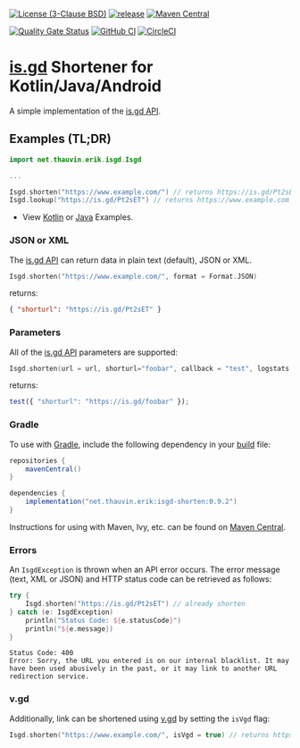 [![License (3-Clause BSD)](https://img.shields.io/badge/license-BSD%203--Clause-blue.svg?style=flat-square)](https://opensource.org/licenses/BSD-3-Clause) [![release](https://img.shields.io/github/release/ethauvin/isgd-shorten.svg)](https://github.com/ethauvin/isgd-shorten/releases/latest) [![Maven Central](https://maven-badges.herokuapp.com/maven-central/net.thauvin.erik/isgd-shorten/badge.svg)](https://maven-badges.herokuapp.com/maven-central/net.thauvin.erik/isgd-shorten)

[![Quality Gate Status](https://sonarcloud.io/api/project_badges/measure?project=ethauvin_isgd-shorten&metric=alert_status)](https://sonarcloud.io/dashboard?id=ethauvin_isgd-shorten) [![GitHub CI](https://github.com/ethauvin/isgd-shorten/actions/workflows/gradle.yml/badge.svg)](https://github.com/ethauvin/isgd-shorten/actions/workflows/gradle.yml) [![CircleCI](https://circleci.com/gh/ethauvin/isgd-shorten/tree/master.svg?style=shield)](https://circleci.com/gh/ethauvin/isgd-shorten/tree/master)

# [is.gd](https://is.gd/developers.php) Shortener for Kotlin/Java/Android

A simple implementation of the [is.gd API](https://is.gd/developers.php).

## Examples (TL;DR)

```kotlin
import net.thauvin.erik.isgd.Isgd

...

Isgd.shorten("https://www.example.com/") // returns https://is.gd/Pt2sET
Isgd.lookup("https://is.gd/Pt2sET") // returns https://www.example.com

```

 - View [Kotlin](https://github.com/ethauvin/isgd-shorten/blob/master/examples/src/main/kotlin/com/example/IsgdExample.kt) or [Java](https://github.com/ethauvin/isgd-shorten/blob/master/examples/src/main/java/com/example/IsgdSample.java) Examples.


### JSON or XML

The [is.gd API](https://is.gd/developers.php) can return data in plain text (default), JSON or XML.

```kotlin
Isgd.shorten("https://www.example.com/", format = Format.JSON)
```

returns:

```json
{ "shorturl": "https://is.gd/Pt2sET" }
```

### Parameters

All of the [is.gd API](https://is.gd/developers.php) parameters are supported:

```kotlin
Isgd.shorten(url = url, shorturl="foobar", callback = "test", logstats = true, format = Format.JSON)
```
returns:

```js
test({ "shorturl": "https://is.gd/foobar" });
```
### Gradle

To use with [Gradle](https://gradle.org/), include the following dependency in your [build](https://github.com/ethauvin/isgd-shorten/blob/master/examples/build.gradle.kts) file:

```gradle
repositories {
    mavenCentral()
}

dependencies {
    implementation("net.thauvin.erik:isgd-shorten:0.9.2")
}
```
Instructions for using with Maven, Ivy, etc. can be found on [Maven Central](https://maven-badges.herokuapp.com/maven-central/net.thauvin.erik/isgd-shorten).

### Errors

An `IsgdException` is thrown when an API error occurs. The error message (text, XML or JSON) and HTTP status code can be retrieved as follows: 

```kotlin
try {
    Isgd.shorten("https://is.gd/Pt2sET") // already shorten
} catch (e: IsgdException)
    println("Status Code: ${e.statusCode}")
    println("${e.message})
}
```

```
Status Code: 400
Error: Sorry, the URL you entered is on our internal blacklist. It may have been used abusively in the past, or it may link to another URL redirection service.
```

### v.gd

Additionally, link can be shortened using [v.gd](https://v.gd/) by setting the `isVgd` flag:

```kotlin
Isgd.shorten("https://www.example.com/", isVgd = true) // returns https://v.gd/2z2ncj
```
